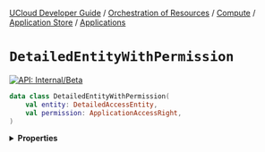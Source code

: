 [UCloud Developer Guide](/docs/developer-guide/README.md) / [Orchestration of Resources](/docs/developer-guide/orchestration/README.md) / [Compute](/docs/developer-guide/orchestration/compute/README.md) / [Application Store](/docs/developer-guide/orchestration/compute/appstore/README.md) / [Applications](/docs/developer-guide/orchestration/compute/appstore/apps.md)

# `DetailedEntityWithPermission`


[![API: Internal/Beta](https://img.shields.io/static/v1?label=API&message=Internal/Beta&color=red&style=flat-square)](/docs/developer-guide/core/api-conventions.md)



```kotlin
data class DetailedEntityWithPermission(
    val entity: DetailedAccessEntity,
    val permission: ApplicationAccessRight,
)
```

<details>
<summary>
<b>Properties</b>
</summary>

<details>
<summary>
<code>entity</code>: <code><code><a href='#detailedaccessentity'>DetailedAccessEntity</a></code></code>
</summary>





</details>

<details>
<summary>
<code>permission</code>: <code><code><a href='#applicationaccessright'>ApplicationAccessRight</a></code></code>
</summary>





</details>



</details>


